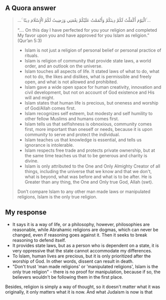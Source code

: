 ## A Quora answer

> … ۚ الْيَوْمَ أَكْمَلْتُ لَكُمْ دِينَكُمْ وَأَتْمَمْتُ عَلَيْكُمْ نِعْمَتِي وَرَضِيتُ لَكُمُ الْإِسْلَامَ دِينًا ۚ…
> 
> “.… On this day I have perfected for you your religion and completed My favor upon you and have approved for you Islam as religion.” (Qur’an 5:3)
> 
> - Islam is not just a religion of personal belief or personal practice of rituals.
> - Islam is religion of community that provide state laws, a world order, and an outlook on the universe.
> - Islam touches all aspects of life. It stated laws of what to do, what not to do, the likes and dislikes, what is permissible and freely open, and what is not allowed and prohibited.
> - Islam gave a wide open space for human creativity, innovation and civil development, but not on account of God existence and His will and might.
> - Islam states that human life is precious, but oneness and worship of God/Allah comes first.
> - Islam recognizes self esteem, but modesty and self humility to other fellow Muslims and humans comes first.
> - Islam tells us that selfishness is obnoxious, community comes first, more important than oneself or needs, because it is upon community to serve and protect the individual.
> - Islam teaches us that knowledge is essential, and tells us ignorance is intolerable.
> - Islam respects free trade and protects private ownership, but at the same time teaches us that to be generous and charity is divine.
> - Islam is only attributed to the One and Only Almighty Creator of all things, including the universe that we know and that we don't, what is beyond, what was before and what is to be after. He is Greater than any thing, the One and Only true God, Allah (swt).
> 
> Don’t compare Islam to any other man made laws or manipulated religions, Islam is the only true religion.

## My response

- It says it is a way of life, or a philosophy, however, philosophies are reasonable, while Abrahamic religions are dogmas, which can never be changed, even if reasoning goes against it. Then it seeks to break reasoning to defend itself.
- It provides state laws, but as a person who is dependent on a state, it is very oppressive that the state cannot accommodate my differences.
- To Islam, human lives are precious, but it is only prioritized after the worship of God. In other words, dissent can result in death.
- "Don't trust 'man made religions' or 'manipulated religions', Islam is the only true religion" - there is no proof for manipulation, because if so, the believers wouldn't be following them in the first place. 

Besides, religion is simply a way of thought, so it doesn't matter what it was originally, it only matters what it is now. And what Judaism is now is that 